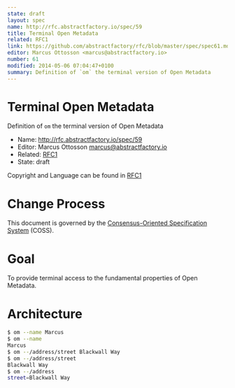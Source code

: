 ```yaml
---
state: draft
layout: spec
name: http://rfc.abstractfactory.io/spec/59
title: Terminal Open Metadata
related: RFC1
link: https://github.com/abstractfactory/rfc/blob/master/spec/spec61.md
editor: Marcus Ottosson <marcus@abstractfactory.io>
number: 61
modified: 2014-05-06 07:04:47+0100
summary: Definition of `om` the terminal version of Open Metadata
---
```


# Terminal Open Metadata

Definition of `om` the terminal version of Open Metadata

* Name: http://rfc.abstractfactory.io/spec/59
* Editor: Marcus Ottosson <marcus@abstractfactory.io>
* Related: [RFC1](http://rfc.abstractfactory.io/spec/1)
* State: draft

Copyright and Language can be found in [RFC1](http://rfc.abstractfactory.io/spec/1)

# Change Process

This document is governed by the [Consensus-Oriented Specification System](http://www.digistan.org/spec:1/COSS) (COSS).

# Goal

To provide terminal access to the fundamental properties of Open Metadata.

# Architecture

```bash
$ om --name Marcus
$ om --name
Marcus
$ om --/address/street Blackwall Way
$ om --/address/street
Blackwall Way
$ om --/address
street=Blackwall Way
```